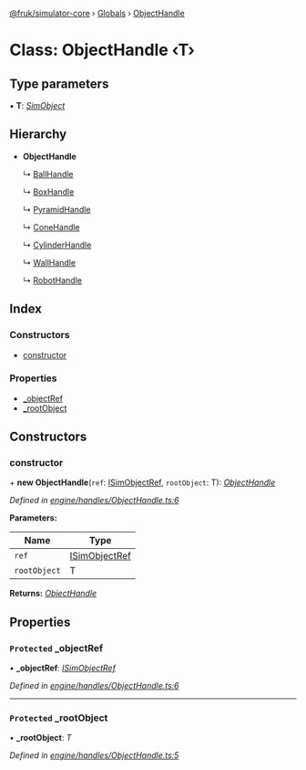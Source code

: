 [@fruk/simulator-core](../README.md) › [Globals](../globals.md) › [ObjectHandle](objecthandle.md)

# Class: ObjectHandle ‹**T**›

## Type parameters

▪ **T**: *[SimObject](simobject.md)*

## Hierarchy

* **ObjectHandle**

  ↳ [BallHandle](ballhandle.md)

  ↳ [BoxHandle](boxhandle.md)

  ↳ [PyramidHandle](pyramidhandle.md)

  ↳ [ConeHandle](conehandle.md)

  ↳ [CylinderHandle](cylinderhandle.md)

  ↳ [WallHandle](wallhandle.md)

  ↳ [RobotHandle](robothandle.md)

## Index

### Constructors

* [constructor](objecthandle.md#constructor)

### Properties

* [_objectRef](objecthandle.md#protected-_objectref)
* [_rootObject](objecthandle.md#protected-_rootobject)

## Constructors

###  constructor

\+ **new ObjectHandle**(`ref`: [ISimObjectRef](../interfaces/isimobjectref.md), `rootObject`: T): *[ObjectHandle](objecthandle.md)*

*Defined in [engine/handles/ObjectHandle.ts:6](https://github.com/zhiquanyeo/SimulatorCore/blob/f1bf202/src/engine/handles/ObjectHandle.ts#L6)*

**Parameters:**

Name | Type |
------ | ------ |
`ref` | [ISimObjectRef](../interfaces/isimobjectref.md) |
`rootObject` | T |

**Returns:** *[ObjectHandle](objecthandle.md)*

## Properties

### `Protected` _objectRef

• **_objectRef**: *[ISimObjectRef](../interfaces/isimobjectref.md)*

*Defined in [engine/handles/ObjectHandle.ts:6](https://github.com/zhiquanyeo/SimulatorCore/blob/f1bf202/src/engine/handles/ObjectHandle.ts#L6)*

___

### `Protected` _rootObject

• **_rootObject**: *T*

*Defined in [engine/handles/ObjectHandle.ts:5](https://github.com/zhiquanyeo/SimulatorCore/blob/f1bf202/src/engine/handles/ObjectHandle.ts#L5)*
